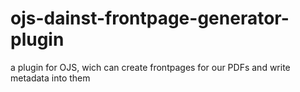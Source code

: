 # ojs-dainst-frontpage-generator-plugin
a plugin for OJS, wich can create frontpages for our PDFs and write metadata into them
